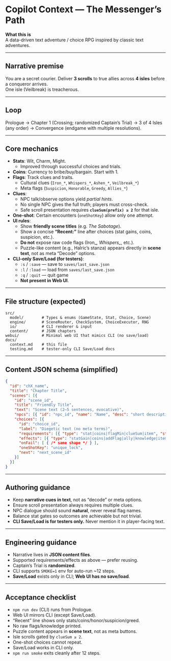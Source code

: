 # Copilot Context — The Messenger’s Path

**What this is**  
A data-driven text adventure / choice RPG inspired by classic text adventures.

---

## Narrative premise
You are a secret courier. Deliver **3 scrolls** to true allies across **4 isles** before a conqueror arrives.  
One isle (Veilbreak) is treacherous.

---

## Loop
Prologue → Chapter 1 (Crossing; randomized Captain’s Trial) → 3 of 4 Isles (any order) → Convergence (endgame with multiple resolutions).

---

## Core mechanics
- **Stats**: Wit, Charm, Might.  
  - Improved through successful choices and trials.
- **Coins**: Currency to bribe/buy/bargain. Start with 1.
- **Flags**: Track clues and traits.
  - Cultural clues (`Iron_*`, `Whispers_*`, `Ashen_*`, `Veilbreak_*`)  
  - Meta flags (`Suspicion`, `Honorable`, `Greedy`, `Allies_*`)
- **Clues**:  
  - NPC talk/observe options yield *partial hints*.  
  - No single NPC gives the full truth; players must cross-check.  
  - Safe scroll presentation requires **`clueSum(prefix) ≥ 2`** for that isle.
- **One-shot**: Certain encounters (`oneShotKey`) allow only one attempt.
- **UI rules**:
  - Show **friendly scene titles** (e.g. *The Sabotage*).  
  - Show a concise **“Recent:”** line after choices (stat gains, coins, suspicion, etc.).  
  - **Do not** expose raw code flags (Iron_*, Whispers_*, etc.).  
  - Puzzle-like content (e.g., Halric’s stanza) appears directly in **scene text**, not as meta “Decode” options.
- **CLI-only Save/Load (for testers)**:
  - `:s` / `:save` — save to `saves/last_save.json`  
  - `:l` / `:load` — load from `saves/last_save.json`  
  - `:q` / `:quit` — quit game  
  - **Not present in Web UI**.

---

## File structure (expected)
```
src/
  model/        # Types & enums (GameState, Stat, Choice, Scene)
  engine/       # SceneRouter, CheckSystem, ChoiceExecutor, RNG
  io/           # CLI renderer & input
  content/      # JSON chapters
webui/          # Minimal web UI that mimics CLI (no save/load)
docs/
  context.md    # this file
  testing.md    # tester-only CLI Save/Load docs
```

---

## Content JSON schema (simplified)
```json
{
  "id": "chX_name",
  "title": "Chapter Title",
  "scenes": [{
    "id": "scene_id",
    "title": "Friendly Title",
    "text": "Scene text (2–5 sentences, evocative)",
    "npcs": [{ "id": "npc_id", "name": "Name", "desc": "short description" }],
    "choices": [{
      "id": "choice_id",
      "label": "Diegetic text (no meta terms)",
      "requirements": [{ "type": "stat|coins|flagMin|clueSum|item", "stat?": "wit|charm|might", "min?": 2, "prefix?": "Iron_", "flag?": "Suspicion" }],
      "effects": [{ "type": "statGain|coins|addFlag|ally|knowledge|item|goto", "stat?": "wit", "amount?": 1, "delta?": -1, "add?": "Iron", "chapterId?": "ch2_iron", "sceneId?": "arrival" }],
      "onFail": [ { /* same shape */ } ],
      "oneShotKey": "unique_lock",
      "next": "next_scene_id"
    }]
  }]
}
```

---

## Authoring guidance
- Keep **narrative cues in text**, not as “decode” or meta options.  
- Ensure scroll presentation always requires multiple clues.  
- NPC dialogue should sound **natural**, never reveal flag names.  
- Balance stat gates so outcomes are achievable but not trivial.  
- **CLI Save/Load is for testers only.** Never mention it in player-facing text.

---

## Engineering guidance
- Narrative lives in **JSON content files**.  
- Supported requirements/effects as above — prefer reusing.  
- Captain’s Trial is **randomized**.  
- CLI supports `SMOKE=1` env for auto-run ~12 steps.  
- **Save/Load** exists only in CLI; **Web UI has no save/load**.

---

## Acceptance checklist
- `npm run dev` (CLI) runs from Prologue.  
- Web UI mirrors CLI (except Save/Load).  
- “Recent” line shows only stats/coins/honor/suspicion/greed.  
- No raw flags/knowledge printed.  
- Puzzle content appears in **scene text**, not as meta buttons.  
- Isle scrolls gated by `clueSum ≥ 2`.  
- One-shot choices cannot repeat.  
- Save/Load works in CLI only.  
- `npm run smoke` exits cleanly after 12 steps.
